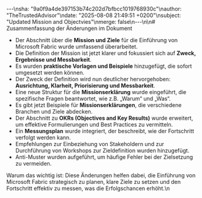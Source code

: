 ---\nsha: "9a0f9a4de397153b74c202d7bfbcc1019768930c"\nauthor: "TheTrustedAdvisor"\ndate: "2025-08-08 21:49:51 +0200"\nsubject: "Updated Mission and Objectvies"\nmerge: false\n---\n\n# Zusammenfassung der Änderungen im Dokument

- Der Abschnitt über die **Mission und Ziele** für die Einführung von Microsoft Fabric wurde umfassend überarbeitet.
- Die Definition der Mission ist jetzt klarer und fokussiert sich auf **Zweck, Ergebnisse und Messbarkeit**.
- Es wurden **praktische Vorlagen und Beispiele** hinzugefügt, die sofort umgesetzt werden können.
- Der Zweck der Definition wird nun deutlicher hervorgehoben: **Ausrichtung, Klarheit, Priorisierung und Messbarkeit**.
- Eine neue Struktur für die **Missionserklärung** wurde eingeführt, die spezifische Fragen beantwortet, wie z.B. „Warum“ und „Was“.
- Es gibt jetzt Beispiele für **Missionserklärungen**, die verschiedene Branchen und Ziele abdecken.
- Der Abschnitt zu **OKRs (Objectives and Key Results)** wurde erweitert, um effektive Formulierungen und Best Practices zu vermitteln.
- Ein **Messungsplan** wurde integriert, der beschreibt, wie der Fortschritt verfolgt werden kann.
- Empfehlungen zur Einbeziehung von Stakeholdern und zur Durchführung von Workshops zur Zieldefinition wurden hinzugefügt.
- Anti-Muster wurden aufgeführt, um häufige Fehler bei der Zielsetzung zu vermeiden.

Warum das wichtig ist: Diese Änderungen helfen dabei, die Einführung von Microsoft Fabric strategisch zu planen, klare Ziele zu setzen und den Fortschritt effektiv zu messen, was die Erfolgschancen erhöht.\n
